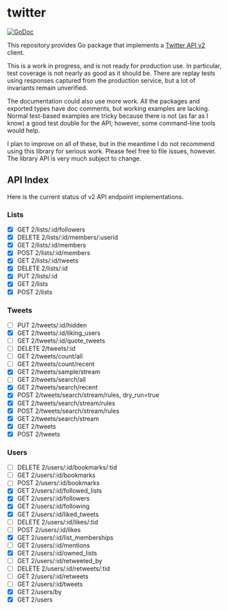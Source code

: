 # twitter

[![GoDoc](https://img.shields.io/static/v1?label=godoc&message=reference&color=blue)](https://pkg.go.dev/github.com/creachadair/twitter)

This repository provides Go package that implements a [Twitter API v2][tv2]
client.

This is a work in progress, and is not ready for production use. In particular,
test coverage is not nearly as good as it should be. There are replay tests
using responses captured from the production service, but a lot of invariants
remain unverified.

The documentation could also use more work. All the packages and exported types
have doc comments, but working examples are lacking.  Normal test-based
examples are tricky because there is not (as far as I know) a good test double
for the API; however, some command-line tools would help.

I plan to improve on all of these, but in the meantime I do not recommend using
this library for serious work. Please feel free to file issues, however.  The
library API is very much subject to change.

[tv2]: https://developer.twitter.com/en/docs/twitter-api

## API Index

Here is the current status of v2 API endpoint implementations.

### Lists

- [x] GET 2/lists/:id/followers
- [x] DELETE 2/lists/:id/members/:userid
- [x] GET 2/lists/:id/members
- [x] POST 2/lists/:id/members
- [x] GET 2/lists/:id/tweets
- [x] DELETE 2/lists/:id
- [x] PUT 2/lists/:id
- [x] GET 2/lists
- [x] POST 2/lists

### Tweets

- [ ] PUT 2/tweets/:id/hidden
- [x] GET 2/tweets/:id/liking_users
- [ ] GET 2/tweets/:id/quote_tweets
- [ ] DELETE 2/tweets/:id
- [ ] GET 2/tweets/count/all
- [ ] GET 2/tweets/count/recent
- [x] GET 2/tweets/sample/stream
- [ ] GET 2/tweets/search/all
- [x] GET 2/tweets/search/recent
- [x] POST 2/tweets/search/stream/rules, dry_run=true
- [x] GET 2/tweets/search/stream/rules
- [x] POST 2/tweets/search/stream/rules
- [x] GET 2/tweets/search/stream
- [x] GET 2/tweets
- [x] POST 2/tweets

### Users

- [ ] DELETE 2/users/:id/bookmarks/:tid
- [ ] GET 2/users/:id/bookmarks
- [ ] POST 2/users/:id/bookmarks
- [x] GET 2/users/:id/followed_lists
- [x] GET 2/users/:id/followers
- [x] GET 2/users/:id/following
- [x] GET 2/users/:id/liked_tweets
- [ ] DELETE 2/users/:id/likes/:tid
- [ ] POST 2/users/:id/likes
- [x] GET 2/users/:id/list_memberships
- [ ] GET 2/users/:id/mentions
- [x] GET 2/users/:id/owned_lists
- [ ] GET 2/users/:id/retweeted_by
- [ ] DELETE 2/users/:id/retweets/:tid
- [ ] GET 2/users/:id/retweets
- [ ] GET 2/users/:id/tweets
- [x] GET 2/users/by
- [x] GET 2/users

